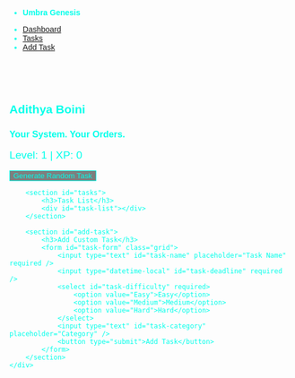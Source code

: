 <!DOCTYPE html><html lang="en">
<head>
    <meta charset="UTF-8">
    <meta name="viewport" content="width=device-width, initial-scale=1">
    <title>Umbra Genesis</title>
    <link rel="stylesheet" href="https://cdn.jsdelivr.net/npm/@picocss/pico@1/css/pico.min.css">
    <style>
        body {
            background: url('/mnt/data/A_digital_illustration_presents_a_futuristic,_neon.png') no-repeat center center fixed;
            background-size: cover;
            color: #00ffea;
            font-family: 'Orbitron', sans-serif;
        }
        main.container {
            padding-top: 3rem;
        }
        .task-card {
            background: rgba(0,0,0,0.7);
            border-radius: 12px;
            padding: 1rem;
            margin-bottom: 1rem;
            transition: transform 0.2s, box-shadow 0.2s;
        }
        .task-card:hover {
            transform: translateY(-3px);
            box-shadow: 0 0 15px #00ffea;
        }
        button, input, select {
            background: rgba(0,0,0,0.5);
            color: #00ffea;
            border: 1px solid #00ffea;
        }
        .level-display {
            font-size: 1.2rem;
            margin-bottom: 1rem;
        }
        h1, h2, h3 {
            color: #00ffea;
        }
    </style>
</head>
<body>
    <nav class="container-fluid">
        <ul><li><strong>Umbra Genesis</strong></li></ul>
        <ul>
            <li><a href="#dashboard">Dashboard</a></li>
            <li><a href="#tasks">Tasks</a></li>
            <li><a href="#add-task" role="button">Add Task</a></li>
        </ul>
    </nav><main class="container" id="dashboard">
    <div class="grid">
        <section>
            <hgroup>
                <h2>Adithya Boini</h2>
                <h3>Your System. Your Orders.</h3>
            </hgroup>
            <div class="level-display">Level: <span id="level">1</span> | XP: <span id="xp">0</span></div>
            <button onclick="generateTask()">Generate Random Task</button>
        </section>

        <section id="tasks">
            <h3>Task List</h3>
            <div id="task-list"></div>
        </section>

        <section id="add-task">
            <h3>Add Custom Task</h3>
            <form id="task-form" class="grid">
                <input type="text" id="task-name" placeholder="Task Name" required />
                <input type="datetime-local" id="task-deadline" required />
                <select id="task-difficulty" required>
                    <option value="Easy">Easy</option>
                    <option value="Medium">Medium</option>
                    <option value="Hard">Hard</option>
                </select>
                <input type="text" id="task-category" placeholder="Category" />
                <button type="submit">Add Task</button>
            </form>
        </section>
    </div>
</main>

<script>
    const predefinedTasks = [
        'Study Physics for 1 hour',
        'Workout - 50 pushups',
        'Read a chapter of a book',
        'Meditate for 20 minutes',
        'Practice coding for 1 hour'
    ];

    let tasks = JSON.parse(localStorage.getItem('tasks')) || [];
    let xp = parseInt(localStorage.getItem('xp')) || 0;
    let level = Math.floor(xp / 100) + 1;

    document.getElementById('xp').innerText = xp;
    document.getElementById('level').innerText = level;

    function saveTasks() {
        localStorage.setItem('tasks', JSON.stringify(tasks));
    }

    function renderTasks() {
        const taskList = document.getElementById('task-list');
        taskList.innerHTML = '';
        tasks.forEach((task, index) => {
            const card = document.createElement('div');
            card.className = 'task-card';
            card.innerHTML = `
                <input type='checkbox' ${task.completed ? 'checked' : ''} onchange='toggleTask(${index})' />
                <strong>${task.name}</strong> <em>(${task.category || 'General'})</em><br>
                Deadline: ${task.deadline} | Difficulty: ${task.difficulty}<br>
                <span>Time spent: <span id='timer-${index}'>0</span> min</span> <button onclick='startTimer(${index})'>Start</button>
            `;
            taskList.appendChild(card);
        });
    }

    function generateTask() {
        const randomTask = predefinedTasks[Math.floor(Math.random() * predefinedTasks.length)];
        const task = { name: randomTask, deadline: '', difficulty: 'Medium', category: 'Generated', completed: false, timeSpent: 0 };
        tasks.push(task);
        saveTasks();
        renderTasks();
    }

    document.getElementById('task-form').addEventListener('submit', function(e){
        e.preventDefault();
        const task = {
            name: document.getElementById('task-name').value,
            deadline: document.getElementById('task-deadline').value,
            difficulty: document.getElementById('task-difficulty').value,
            category: document.getElementById('task-category').value,
            completed: false,
            timeSpent: 0
        };
        tasks.push(task);
        saveTasks();
        renderTasks();
        this.reset();
    });

    function toggleTask(index) {
        tasks[index].completed = !tasks[index].completed;
        if(tasks[index].completed){
            let taskXP = tasks[index].difficulty === 'Easy' ? 10 : tasks[index].difficulty === 'Medium' ? 20 : 30;
            xp += taskXP;
            localStorage.setItem('xp', xp);
            level = Math.floor(xp / 100) + 1;
            document.getElementById('xp').innerText = xp;
            document.getElementById('level').innerText = level;
        }
        saveTasks();
        renderTasks();
    }

    let timers = {};
    function startTimer(index) {
        if(timers[index]) return;
        timers[index] = setInterval(()=>{
            tasks[index].timeSpent++;
            document.getElementById(`timer-${index}`).innerText = tasks[index].timeSpent;
            saveTasks();
        }, 60000);
    }

    renderTasks();
</script>

</body>
</html>
